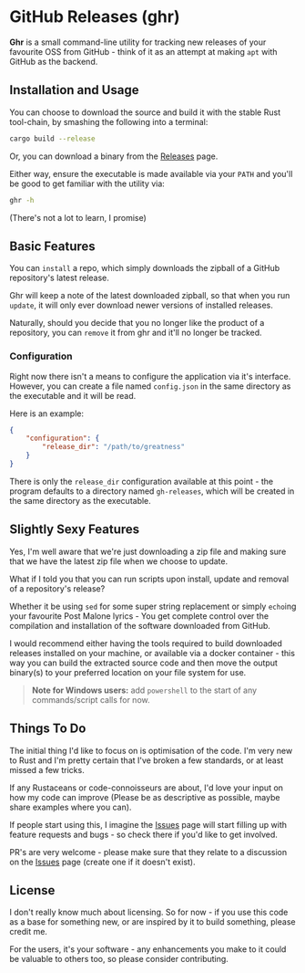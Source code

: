 # GitHub Releases (ghr)

**Ghr** is a small command-line utility for tracking new releases of your favourite OSS from GitHub - think of it as an attempt at making `apt` with GitHub as the backend.

## Installation and Usage

You can choose to download the source and build it with the stable Rust tool-chain, by smashing the following into a terminal:

```sh
cargo build --release
```

Or, you can download a binary from the [Releases](https://github.com/iambenzo/Github-Releases/releases) page.

Either way, ensure the executable is made available via your `PATH` and you'll be good to get familiar with the utility via:

```sh
ghr -h
```

(There's not a lot to learn, I promise)

## Basic Features

You can `install` a repo, which simply downloads the zipball of a GitHub repository's latest release.

Ghr will keep a note of the latest downloaded zipball, so that when you run `update`, it will only ever download newer versions of installed releases.

Naturally, should you decide that you no longer like the product of a repository, you can `remove` it from ghr and it'll no longer be tracked.

### Configuration

Right now there isn't a means to configure the application via it's interface. However, you can create a file named `config.json` in the same directory as the executable and it will be read.

Here is an example:

```json
{
    "configuration": {
        "release_dir": "/path/to/greatness"
    }
}
```

There is only the `release_dir` configuration available at this point - the program defaults to a directory named `gh-releases`, which will be created in the same directory as the executable.

## Slightly Sexy Features

Yes, I'm well aware that we're just downloading a zip file and making sure that we have the latest zip file when we choose to update.

What if I told you that you can run scripts upon install, update and removal of a repository's release?

Whether it be using `sed` for some super string replacement or simply `echo`ing your favourite Post Malone lyrics - You get complete control over the compilation and installation of the software downloaded from GitHub.

I would recommend either having the tools required to build downloaded releases installed on your machine, or available via a docker container - this way you can build the extracted source code and then move the output binary(s) to your preferred location on your file system for use.

> **Note for Windows users:** add `powershell` to the start of any commands/script calls for now.

## Things To Do

The initial thing I'd like to focus on is optimisation of the code. I'm very new to Rust and I'm pretty certain that I've broken a few standards, or at least missed a few tricks.

If any Rustaceans or code-connoisseurs are about, I'd love your input on how my code can improve (Please be as descriptive as possible, maybe share examples where you can).

If people start using this, I imagine the [Issues](https://github.com/iambenzo/Github-Releases/issues) page will start filling up with feature requests and bugs - so check there if you'd like to get involved.

PR's are very welcome - please make sure that they relate to a discussion on the [Issues](https://github.com/iambenzo/Github-Releases/issues) page (create one if it doesn't exist).

## License

I don't really know much about licensing. So for now - if you use this code as a base for something new, or are inspired by it to build something, please credit me.

For the users, it's your software - any enhancements you make to it could be valuable to others too, so please consider contributing.